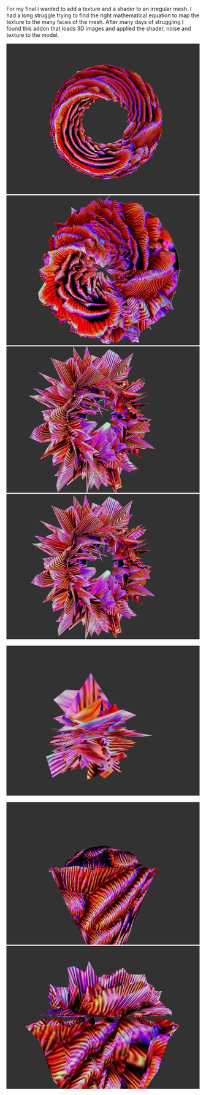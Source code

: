 
For my final i wanted to add a texture and a shader to an irregular mesh. I had a long struggle trying to find the right mathematical equation to map the texture to the many faces of the mesh. 
After many days of struggling I found this addon that loads 3D images and applied the shader, noise and texture to the model. 

![alt tag](https://github.com/AnnaKolla/Images/blob/master/don.png)
![alt tag](https://github.com/AnnaKolla/Images/blob/master/Don1.png)
![alt tag](https://github.com/AnnaKolla/Images/blob/master/don2.png)
![alt tag](https://github.com/AnnaKolla/Images/blob/master/don3.png)

![alt tag](https://github.com/AnnaKolla/Images/blob/master/don5.png)

![alt tag](https://github.com/AnnaKolla/Images/blob/master/con.png)
![alt tag](https://github.com/AnnaKolla/Images/blob/master/con1.png)
 
